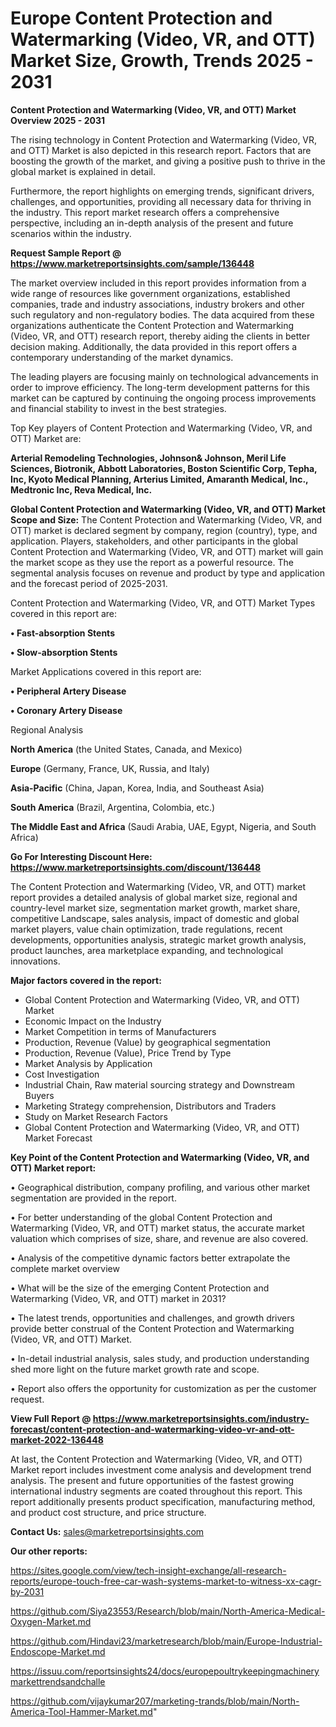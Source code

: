  # Europe Content Protection and Watermarking (Video, VR, and OTT) Market Size, Growth, Trends 2025 - 2031

<Strong> Content Protection and Watermarking (Video, VR, and OTT) Market Overview 2025 - 2031</strong>

The rising technology in Content Protection and Watermarking (Video, VR, and OTT) Market is also depicted in this research report. Factors that are boosting the growth of the market, and giving a positive push to thrive in the global market is explained in detail.

Furthermore, the report highlights on emerging trends, significant drivers, challenges, and opportunities, providing all necessary data for thriving in the industry. This report market research offers a comprehensive perspective, including an in-depth analysis of the present and future scenarios within the industry.

<strong>Request Sample Report @ <a href=https://www.marketreportsinsights.com/sample/136448>https://www.marketreportsinsights.com/sample/136448</a></strong>

The market overview included in this report provides information from a wide range of resources like government organizations, established companies, trade and industry associations, industry brokers and other such regulatory and non-regulatory bodies. The data acquired from these organizations authenticate the Content Protection and Watermarking (Video, VR, and OTT) research report, thereby aiding the clients in better decision making. Additionally, the data provided in this report offers a contemporary understanding of the market dynamics.

The leading players are focusing mainly on technological advancements in order to improve efficiency. The long-term development patterns for this market can be captured by continuing the ongoing process improvements and financial stability to invest in the best strategies.

Top Key players of Content Protection and Watermarking (Video, VR, and OTT) Market are:

<strong>Arterial Remodeling Technologies, Johnson& Johnson, Meril Life Sciences, Biotronik, Abbott Laboratories, Boston Scientific Corp, Tepha, Inc, Kyoto Medical Planning, Arterius Limited, Amaranth Medical, Inc., Medtronic Inc, Reva Medical, Inc.</strong>

<strong><b>Global Content Protection and Watermarking (Video, VR, and OTT) Market Scope and Size:</b></strong>
The Content Protection and Watermarking (Video, VR, and OTT) market is declared segment by company, region (country), type, and application. Players, stakeholders, and other participants in the global Content Protection and Watermarking (Video, VR, and OTT) market will gain the market scope as they use the report as a powerful resource. The segmental analysis focuses on revenue and product by type and application and the forecast period of 2025-2031.

Content Protection and Watermarking (Video, VR, and OTT) Market Types covered in this report are:

<strong>• Fast-absorption Stents

• Slow-absorption Stents</strong>

Market Applications covered in this report are:

<strong>• Peripheral Artery Disease

• Coronary Artery Disease</strong> 

Regional Analysis

<strong>North America</strong> (the United States, Canada, and Mexico)

<strong>Europe</strong> (Germany, France, UK, Russia, and Italy)

<strong>Asia-Pacific</strong> (China, Japan, Korea, India, and Southeast Asia)

<strong>South America</strong> (Brazil, Argentina, Colombia, etc.)

<strong>The Middle East and Africa</strong> (Saudi Arabia, UAE, Egypt, Nigeria, and South Africa)

<strong>Go For Interesting Discount Here: <a href=https://www.marketreportsinsights.com/discount/136448>https://www.marketreportsinsights.com/discount/136448</a></strong>

The Content Protection and Watermarking (Video, VR, and OTT) market report provides a detailed analysis of global market size, regional and country-level market size, segmentation market growth, market share, competitive Landscape, sales analysis, impact of domestic and global market players, value chain optimization, trade regulations, recent developments, opportunities analysis, strategic market growth analysis, product launches, area marketplace expanding, and technological innovations.

<strong><b>Major factors covered in the report:</b></strong>
<ul>
  <li>Global Content Protection and Watermarking (Video, VR, and OTT) Market </li>
  <li>Economic Impact on the Industry</li>
  <li>Market Competition in terms of Manufacturers</li>
  <li>Production, Revenue (Value) by geographical segmentation</li>
  <li>Production, Revenue (Value), Price Trend by Type</li>
  <li>Market Analysis by Application</li>
  <li>Cost Investigation</li>
  <li>Industrial Chain, Raw material sourcing strategy and Downstream Buyers</li>
  <li>Marketing Strategy comprehension, Distributors and Traders</li>
  <li>Study on Market Research Factors</li>
  <li>Global Content Protection and Watermarking (Video, VR, and OTT) Market Forecast</li>
</ul>

<strong><b>Key Point of the Content Protection and Watermarking (Video, VR, and OTT) Market report:</b></strong>

• Geographical distribution, company profiling, and various other market segmentation are provided in the report.

• For better understanding of the global Content Protection and Watermarking (Video, VR, and OTT) market status, the accurate market valuation which comprises of size, share, and revenue are also covered.

• Analysis of the competitive dynamic factors better extrapolate the complete market overview

• What will be the size of the emerging Content Protection and Watermarking (Video, VR, and OTT) market in 2031?

• The latest trends, opportunities and challenges, and growth drivers provide better construal of the Content Protection and Watermarking (Video, VR, and OTT) Market.

• In-detail industrial analysis, sales study, and production understanding shed more light on the future market growth rate and scope.

• Report also offers the opportunity for customization as per the customer request.

<strong><b>View Full Report @ <a href=https://www.marketreportsinsights.com/industry-forecast/content-protection-and-watermarking-video-vr-and-ott-market-2022-136448>https://www.marketreportsinsights.com/industry-forecast/content-protection-and-watermarking-video-vr-and-ott-market-2022-136448</a></b></strong>


At last, the Content Protection and Watermarking (Video, VR, and OTT) Market report includes investment come analysis and development trend analysis. The present and future opportunities of the fastest growing international industry segments are coated throughout this report. This report additionally presents product specification, manufacturing method, and product cost structure, and price structure.

<strong>Contact Us:</strong>
sales@marketreportsinsights.com

<strong>Our other reports:</strong>

<a href=https://sites.google.com/view/tech-insight-exchange/all-research-reports/europe-touch-free-car-wash-systems-market-to-witness-xx-cagr-by-2031>https://sites.google.com/view/tech-insight-exchange/all-research-reports/europe-touch-free-car-wash-systems-market-to-witness-xx-cagr-by-2031</a>

<a href=https://github.com/Siya23553/Research/blob/main/North-America-Medical-Oxygen-Market.md>https://github.com/Siya23553/Research/blob/main/North-America-Medical-Oxygen-Market.md</a>

<a href=https://github.com/Hindavi23/marketresearch/blob/main/Europe-Industrial-Endoscope-Market.md>https://github.com/Hindavi23/marketresearch/blob/main/Europe-Industrial-Endoscope-Market.md</a>

<a href=https://issuu.com/reportsinsights24/docs/europepoultrykeepingmachinerymarkettrendsandchalle>https://issuu.com/reportsinsights24/docs/europepoultrykeepingmachinerymarkettrendsandchalle</a>

<a href=https://github.com/vijaykumar207/marketing-trands/blob/main/North-America-Tool-Hammer-Market.md>https://github.com/vijaykumar207/marketing-trands/blob/main/North-America-Tool-Hammer-Market.md</a>"
